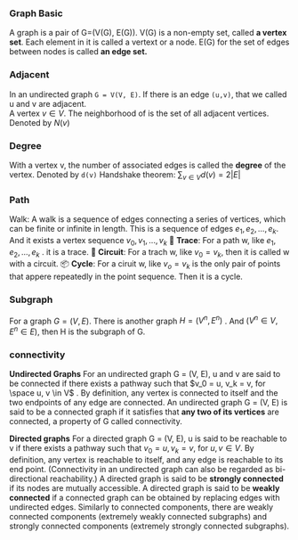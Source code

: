 ### Graph Basic

A graph is a pair of G=(V(G), E(G)). 
V(G) is a non-empty set, called **a vertex set**. Each element  in it is called a vertext or a node.
E(G) for the set of edges between nodes is called **an edge set.**

### Adjacent

In an undirected graph `G = V(V, E)`.  If there is an edge `(u,v)`, that we called u and v are adjacent.  
A vertex $v \in V.$ The neighborhood of is the set of all adjacent vertices. Denoted by $N(v)$

### Degree

With a vertex v, the number of associated edges is called the **degree** of the vertex. Denoted by `d(v)` 
Handshake theorem: $\sum_{v\in V}d(v) = 2 |E|$

### Path

Walk: A walk is a sequence of edges connecting a series of vertices, which can be finite or infinite in length.
This is a sequence of edges $e_1, e_2, ...,e_k$. And it exists a vertex sequence $v_0, v_1,...,v_k$
:grapes: **Trace**: For a path w, like $e_1, e_2, ...,e_k$ . it is a trace.
:purse: **Circuit**: For a trach w, like $v_0 = v_k$, then it is called w with a circuit.
:package: **Cycle**: For a ciruit w, like $v_o = v_k$ is the only pair of points that appere repeatedly in the point sequence. Then it   	        is a cycle.

### Subgraph

For a graph $G = (V, E)$. There is another graph $H = (V^n, E^n)$ . And $(V^n \in V, E^n \in E)$, then H is the subgraph of G.

### connectivity

**Undirected Graphs**
For an undirected graph G = (V, E), u and v are said to be connected if there exists a pathway such that $v_0 = u, v_k = v, for \space u, v \in V$ . By definition, any vertex is connected to itself and the two endpoints of any edge are connected.
An undirected graph G = (V, E) is said to be a connected graph if it satisfies that **any two of its vertices** are connected, a property of G called connectivity.

**Directed graphs**
For a directed graph G = (V, E), u is said to be reachable to v if there exists a pathway such that $v_0 = u, v_k = v$, for $u, v \in V$. By definition, any vertex is reachable to itself, and any edge is reachable to its end point. (Connectivity in an undirected graph can also be regarded as bi-directional reachability.)
A directed graph is said to be **strongly connected** if its nodes are mutually accessible.
A directed graph is said to be **weakly connected** if a connected graph can be obtained by replacing edges with undirected edges.
Similarly to connected components, there are weakly connected components (extremely weakly connected subgraphs) and strongly connected components (extremely strongly connected subgraphs).